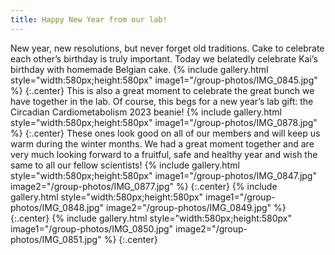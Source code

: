 ```yaml
---
title: Happy New Year from our lab!
---
```

 
New year, new resolutions, but never forget old traditions. Cake to celebrate each other’s birthday is truly important. Today we belatedly celebrate Kai’s birthday with homemade Belgian cake.
{% include gallery.html style="width:580px;height:580px" image1="/group-photos/IMG_0845.jpg" %} {:.center}
This is also a great moment to celebrate the great bunch we have together in the lab. Of course, this begs for a new year’s lab gift: the Circadian Cardiometabolism 2023 beanie! 
{% include gallery.html style="width:580px;height:580px" image1="/group-photos/IMG_0878.jpg" %} {:.center}
These ones look good on all of our members and will keep us warm during the winter months. We had a great moment together and are very much looking forward to a fruitful, safe and healthy year and wish the same to all our fellow scientists!
{% include gallery.html style="width:580px;height:580px" image1="/group-photos/IMG_0847.jpg" image2="/group-photos/IMG_0877.jpg" %} {:.center} 
{% include gallery.html style="width:580px;height:580px" image1="/group-photos/IMG_0848.jpg" image2="/group-photos/IMG_0849.jpg" %} {:.center}
{% include gallery.html style="width:580px;height:580px" image1="/group-photos/IMG_0850.jpg" image2="/group-photos/IMG_0851.jpg" %} {:.center} 
